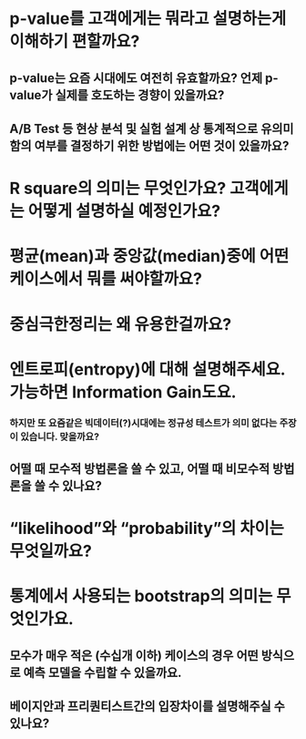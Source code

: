 # p-value를 고객에게는 뭐라고 설명하는게 이해하기 편할까요?

## p-value는 요즘 시대에도 여전히 유효할까요? 언제 p-value가 실제를 호도하는 경향이 있을까요?

## A/B Test 등 현상 분석 및 실험 설계 상 통계적으로 유의미함의 여부를 결정하기 위한 방법에는 어떤 것이 있을까요?

# R square의 의미는 무엇인가요? 고객에게는 어떻게 설명하실 예정인가요?

# 평균(mean)과 중앙값(median)중에 어떤 케이스에서 뭐를 써야할까요?

# 중심극한정리는 왜 유용한걸까요?

# 엔트로피(entropy)에 대해 설명해주세요. 가능하면 Information Gain도요.

### 하지만 또 요즘같은 빅데이터(?)시대에는 정규성 테스트가 의미 없다는 주장이 있습니다. 맞을까요?

## 어떨 때 모수적 방법론을 쓸 수 있고, 어떨 때 비모수적 방법론을 쓸 수 있나요?

# “likelihood”와 “probability”의 차이는 무엇일까요?

# 통계에서 사용되는 bootstrap의 의미는 무엇인가요.

## 모수가 매우 적은 (수십개 이하) 케이스의 경우 어떤 방식으로 예측 모델을 수립할 수 있을까요.

## 베이지안과 프리퀀티스트간의 입장차이를 설명해주실 수 있나요?
